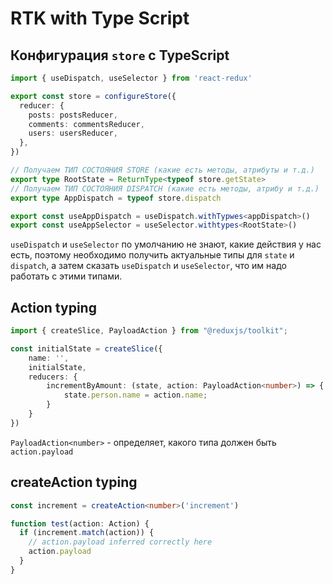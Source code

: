 # RTK with Type Script


## Конфигурация `store` с TypeScript

```ts
import { useDispatch, useSelector } from 'react-redux'

export const store = configureStore({
  reducer: {
    posts: postsReducer,
    comments: commentsReducer,
    users: usersReducer,
  },
})

// Получаем ТИП СОСТОЯНИЯ STORE (какие есть методы, атрибуты и т.д.)
export type RootState = ReturnType<typeof store.getState>
// Получаем ТИП СОСТОЯНИЯ DISPATCH (какие есть методы, атрибу и т.д.)
export type AppDispatch = typeof store.dispatch

export const useAppDispatch = useDispatch.withTypwes<appDispatch>()
export const useAppSelector = useSelector.withtypes<RootState>()
```

`useDispatch` и `useSelector` по умолчанию не знают, какие действия у нас есть, поэтому необходимо получить актуальные типы для `state` и `dispatch`,  а затем сказать `useDispatch` и `useSelector`, что им надо работать с этими типами.


## Action typing

```ts
import { createSlice, PayloadAction } from "@reduxjs/toolkit";

const initialState = createSlice({
    name: '',
    initialState,
    reducers: {
        incrementByAmount: (state, action: PayloadAction<number>) => {
            state.person.name = action.name;
        }
    }
})
```

`PayloadAction<number>` - определяет, какого типа должен быть `action.payload`



## createAction typing

```ts
const increment = createAction<number>('increment')

function test(action: Action) {
  if (increment.match(action)) {
    // action.payload inferred correctly here
    action.payload
  }
}
```